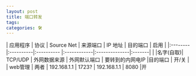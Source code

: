 ```yaml
---
layout: post
title: 端口转发
tags: 
categories: 🛠
---
```


| 应用程序 |     协议   | Source Net | 来源端口     | IP 地址        | 目的端口 | 启用 |
|:--------|:----------|:---------- |:------------|:--------------|:-------|      |
|名字(自取)| TCP/UDP  | 外网数据来源 | 外网默认端口  | 要转到的内网电IP |目的端口 | 开/关 |
| web管理 | 两者    | 192.168.1.1   | 1723?  |  192.168.1.1  |  8080  |开